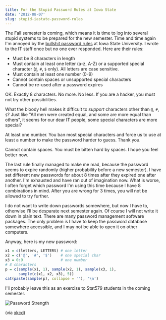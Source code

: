 ```yaml
---
title: For the Stupid Password Rules at Iowa State
date: '2012-08-07'
slug: stupid-iastate-password-rules
---
```


The Fall semester is coming, which means it is time to log into several stupid systems to be prepared for the new semester. Time and time again I'm annoyed by the [bullshit password rules](http://www.it.iastate.edu/news/view/262) at Iowa State University. I wrote to the IT staff once but no one ever responded. Here are their rules:

* Must be 8 characters in length
* Must contain at least one letter (a-z, A-Z) or a supported special character (`@`, `#`, `$` only). All letters are case sensitive.
* Must contain at least one number (0-9)
* Cannot contain spaces or unsupported special characters
* Cannot be re-used after a password expires

OK. Exactly 8 characters. No more. No less. If you are a hacker, you must not try other possibilities.

What the bloody hell makes it difficult to _support_ characters other than `@`, `#`, `$`? Just like "All men were created equal, and some are more equal than others", it seems for our dear IT people, some special characters are more special?

At least one number. You ban most special characters and force us to use at least a number to make the password harder to guess. Thank you.

Cannot contain spaces. You must be bitten hard by spaces. I hope you feel better now.

The last rule finally managed to make me mad, because the password seems to expire randomly (higher probability before a new semester). I have set different new passwords for about 8 times after they expired one after another. I'm exhausted and have ran out of imagination now. What is worse, I often forget which password I'm using this time because I have 8 combinations in mind. After you are wrong for 3 times, you will not be allowed to try further.

I do not want to write down passwords somewhere, but now I have to, otherwise I'll be desparate next semester again. Of course I will not write it down in plain text. There are many password management software packages. The only problem is I have to keep the password database somewhere accessible, and I may not be able to open it on other computers.

Anyway, here is my new password:

```r 
x1 = c(letters, LETTERS) # one letter
x2 = c('@', '#', '$')    # one special char
x3 = 0:9                 # one number
# 8 characters
p = c(sample(x1, 1), sample(x2, 1), sample(x3, 1),
      sample(c(x1, x2, x3), 5))
cat(paste(sample(p), collapse = ''), '\n')
```

I'll probably leave this as an exercise to Stat579 students in the coming semester.

![Password Strength](http://imgs.xkcd.com/comics/password_strength.png)

(via [xkcd](http://xkcd.com/936/))
